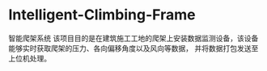 # Intelligent-Climbing-Frame
智能爬架系统
该项目目的是在建筑施工工地的爬架上安装数据监测设备，该设备能够实时获取爬架的压力、各向偏移角度以及风向等数据，
并将数据打包发送至上位机处理。
